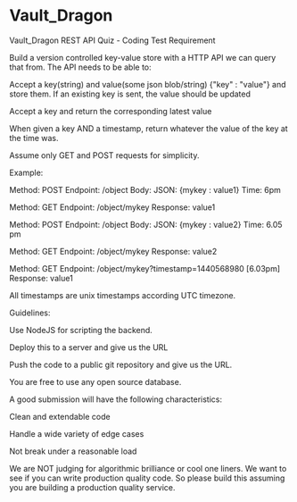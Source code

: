 # Vault_Dragon
Vault_Dragon REST API Quiz - Coding Test Requirement

Build a version controlled key-value store with a HTTP API we can query that from. The API needs to be able to:

Accept a key(string) and value(some json blob/string) {"key" : "value"} and store them. If an existing key is sent, the value should be updated

Accept a key and return the corresponding latest value

When given a key AND a timestamp, return whatever the value of the key at the time was.

Assume only GET and POST requests for simplicity.

Example:

Method: POST
Endpoint: /object
Body: JSON: {mykey : value1}
Time: 6pm

Method: GET
Endpoint: /object/mykey
Response: value1

Method: POST
Endpoint: /object
Body: JSON: {mykey : value2}
Time: 6.05 pm

Method: GET
Endpoint: /object/mykey
Response: value2

Method: GET
Endpoint: /object/mykey?timestamp=1440568980 [6.03pm]
Response: value1

All timestamps are unix timestamps according UTC timezone.

Guidelines:

Use NodeJS for scripting the backend.

Deploy this to a server and give us the URL

Push the code to a public git repository and give us the URL.

You are free to use any open source database.

A good submission will have the following characteristics:

Clean and extendable code

Handle a wide variety of edge cases

Not break under a reasonable load

We are NOT judging for algorithmic brilliance or cool one liners. We want to see if you can write production quality code. So please build this assuming you are building a production quality service.